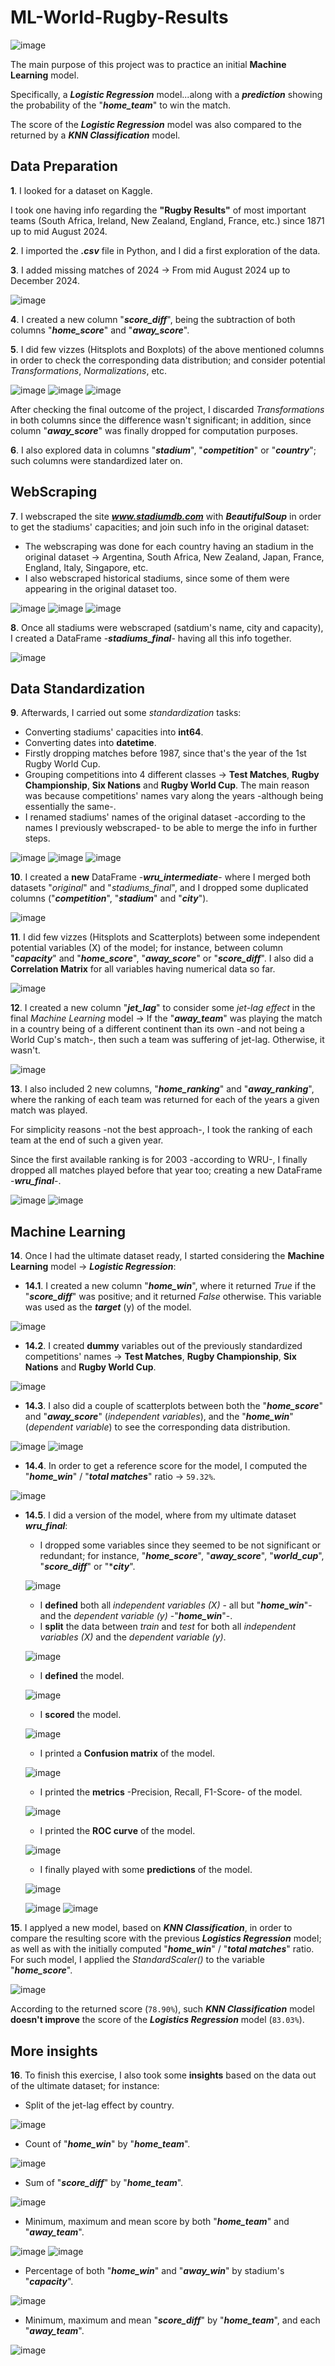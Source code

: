 # ML-World-Rugby-Results 
![image](https://github.com/user-attachments/assets/33a0a7d2-b2bd-471d-88f1-735f74662436)

The main purpose of this project was to practice an initial **Machine Learning** model.

Specifically, a ***Logistic Regression*** model...along with a ***prediction*** showing the probability of the "***home_team***" to win the match.

The score of the ***Logistic Regression*** model was also compared to the returned by a ***KNN Classification*** model.

## Data Preparation

**1**. I looked for a dataset on Kaggle. 

I took one having info regarding the **"Rugby Results"** of most important teams (South Africa, Ireland, New Zealand, England, France, etc.) since 1871 up to mid August 2024.

**2**. I imported the ***.csv*** file in Python, and I did a first exploration of the data.
 
**3**. I added missing matches of 2024 -> From mid August 2024 up to December 2024.

![image](https://github.com/user-attachments/assets/0691b8ad-7027-4d13-a834-80fddd0eafac)

**4**. I created a new column "***score_diff***", being the subtraction of both columns "***home_score***" and "***away_score***".

**5**. I did few vizzes (Hitsplots and Boxplots) of the above mentioned columns in order to check the corresponding data distribution; and consider potential *Transformations*, *Normalizations*, etc.

![image](https://github.com/user-attachments/assets/71ba7d0c-21ff-4566-a909-9d93e6786bf4)
![image](https://github.com/user-attachments/assets/6437df33-9a66-4ee4-a270-7cf2bd44d244)
![image](https://github.com/user-attachments/assets/aaed2152-885d-4702-a0d5-160553222695)

After checking the final outcome of the project, I discarded *Transformations* in both columns since the difference wasn't significant; in addition, since column "***away_score***" was finally dropped for computation purposes.

**6**. I also explored data in columns "***stadium***", "***competition***" or "***country***"; such columns were standardized later on.

## WebScraping

**7**. I webscraped the site ***www.stadiumdb.com*** with ***BeautifulSoup*** in order to get the stadiums' capacities; and join such info in the original dataset:
  - The webscraping was done for each country having an stadium in the original dataset -> Argentina, South Africa, New Zealand, Japan, France, England, Italy, Singapore, etc.
  - I also webscraped historical stadiums, since some of them were appearing in the original dataset too.

![image](https://github.com/user-attachments/assets/84fbfce9-2d10-48f7-b98a-d2457819b741)
![image](https://github.com/user-attachments/assets/c4af8a45-a95c-4cdf-bed4-5b35712b2a0a)
![image](https://github.com/user-attachments/assets/02059562-aafd-4bb7-bc6f-1be9d2f96365)

**8**. Once all stadiums were webscraped (satdium's name, city and capacity), I created a DataFrame -***stadiums_final***- having all this info together.

![image](https://github.com/user-attachments/assets/380b47b8-c2e3-4e55-8c71-a5d384b29cb2)

## Data Standardization

**9**. Afterwards, I carried out some *standardization* tasks:
  - Converting stadiums' capacities into **int64**.
  - Converting dates into **datetime**.
  - Firstly dropping matches before 1987, since that's the year of the 1st Rugby World Cup.
  - Grouping competitions into 4 different classes -> **Test Matches**, **Rugby Championship**, **Six Nations** and **Rugby World Cup**. The main reason was because competitions' names vary along the years -although being essentially the same-. 
  - I renamed stadiums' names of the original dataset -according to the names I previously webscraped- to be able to merge the info in further steps.

![image](https://github.com/user-attachments/assets/2639704a-3b15-4c05-89aa-1d3cde2a9674)
![image](https://github.com/user-attachments/assets/a1b16219-fd23-40a7-960e-1637e83ac91a)
![image](https://github.com/user-attachments/assets/d372d4f6-d509-4286-9b12-b83e6f7832b4)

**10**. I created a **new** DataFrame -***wru_intermediate***- where I merged both datasets "*original*" and "*stadiums_final*", and I dropped some duplicated columns ("***competition***", "***stadium***" and "***city***").

![image](https://github.com/user-attachments/assets/a4ea70da-4681-462c-8a00-032e2825c64f)

**11**. I did few vizzes (Hitsplots and Scatterplots) between some independent potential variables (X) of the model; for instance, between column "***capacity***" and "***home_score***", "***away_score***" or "***score_diff***". I also did a **Correlation Matrix** for all variables having numerical data so far.

![image](https://github.com/user-attachments/assets/9db5ec05-b059-4b6f-8f54-e511f9a24732)

**12**. I created a new column "***jet_lag***" to consider some *jet-lag effect* in the final *Machine Learning* model -> If the "***away_team***" was playing the match in a country being of a different continent than its own -and not being a World Cup's match-, then such a team was suffering of jet-lag. Otherwise, it wasn't.

![image](https://github.com/user-attachments/assets/3d345436-aa45-470d-b247-d61f314d4f2e)

**13**. I also included 2 new columns, "***home_ranking***" and "***away_ranking***", where the ranking of each team was returned for each of the years a given match was played.

For simplicity reasons -not the best approach-, I took the ranking of each team at the end of such a given year.

Since the first available ranking is for 2003 -according to WRU-, I finally dropped all matches played before that year too; creating a new DataFrame -***wru_final***-.

![image](https://github.com/user-attachments/assets/ff5662ab-a411-474f-9c1c-83e7a9b2bec8)
![image](https://github.com/user-attachments/assets/85813098-27c4-44b2-9463-658463f75f90)

## Machine Learning

**14**. Once I had the ultimate dataset ready, I started considering the **Machine Learning** model -> ***Logistic Regression***:
  - **14.1**. I created a new column "***home_win***", where it returned *True* if the "***score_diff***" was positive; and it returned *False* otherwise. This variable was used as the ***target*** (y) of the model.

  ![image](https://github.com/user-attachments/assets/089914f6-11bd-4b28-9ebf-aa9c7d01e8b7)

  - **14.2**. I created **dummy** variables out of the previously standardized competitions' names -> **Test Matches**, **Rugby Championship**, **Six Nations** and **Rugby World Cup**.

  ![image](https://github.com/user-attachments/assets/678ed10c-044e-4247-8757-77191a729423)

  - **14.3**. I also did a couple of scatterplots between both the "***home_score***" and "***away_score***" (*independent variables*), and the "***home_win***" (*dependent variable*) to see the corresponding data distribution.

 ![image](https://github.com/user-attachments/assets/3f3bc2f1-8ed9-413c-be9e-af567199f8d1)
 ![image](https://github.com/user-attachments/assets/300c1e2e-d5e9-4894-9b73-83aa72e7fb46)

  - **14.4**. In order to get a reference score for the model, I computed the "***home_win***" / "***total matches***" ratio -> `59.32%`.
 
 ![image](https://github.com/user-attachments/assets/9e873965-df28-4d41-bef6-412e4ac3467d)

  - **14.5**. I did a version of the model, where from my ultimate dataset ***wru_final***:
    - I dropped some variables since they seemed to be not significant or redundant; for instance, "***home_score***", "***away_score***", "***world_cup***", "***score_diff***" or "****city***".

    ![image](https://github.com/user-attachments/assets/60315c06-a582-4bdd-bea1-201b88d1099d)

    - I **defined** both all *independent variables (X)* - all but "***home_win***"- and the *dependent variable (y)* -"***home_win***"-.
    - I **split** the data between *train* and *test* for both all *independent variables (X)* and the *dependent variable (y)*.

    ![image](https://github.com/user-attachments/assets/fff7bad0-4942-4959-8dcc-e03cb4f2c517)

    - I **defined** the model.

    ![image](https://github.com/user-attachments/assets/1a77a440-4884-4b38-9a82-018f1d020a3e)

    - I **scored** the model.

    ![image](https://github.com/user-attachments/assets/81111168-3684-4038-a291-2f32a91cd886)

    - I printed a **Confusion matrix** of the model.

    ![image](https://github.com/user-attachments/assets/7f2d0230-a2f5-4178-b5e2-393473a7fe7c)

    - I printed the **metrics** -Precision, Recall, F1-Score- of the model.

    ![image](https://github.com/user-attachments/assets/b3c4e9d8-284b-43a1-932e-657a4aa80899)

    - I printed the **ROC curve** of the model.

    ![image](https://github.com/user-attachments/assets/bceef6c7-ac89-4e1c-986f-37e764f7ec9e)

    - I finally played with some **predictions** of the model.

    ![image](https://github.com/user-attachments/assets/d3e2c62c-9f37-4ecc-a67e-c821ab88da6d)
    
    ![image](https://github.com/user-attachments/assets/39666b16-9144-4797-8c43-32e0bfa6dff7)
    ![image](https://github.com/user-attachments/assets/5471bb02-4c97-48ea-bc00-e8437e9b0d85)

**15**. I applyed a new model, based on ***KNN Classification***, in order to compare the resulting score with the previous ***Logistics Regression*** model; as well as with the initially computed "***home_win***" / "***total matches***" ratio. For such model, I applied the *StandardScaler()* to the variable "***home_score***".

![image](https://github.com/user-attachments/assets/eaf6c8fd-5959-4bc1-9828-dfbe3ca1d292)

According to the returned score (`78.90%`), such ***KNN Classification*** model **doesn't improve** the score of the ***Logistics Regression*** model (`83.03%`). 

## More insights

**16**. To finish this exercise, I also took some **insights** based on the data out of the ultimate dataset; for instance:
  - Split of the jet-lag effect by country.

  ![image](https://github.com/user-attachments/assets/cb549de1-86cb-4ad0-a83a-94ab476e81b7)

  - Count of "***home_win***" by "***home_team***".

  ![image](https://github.com/user-attachments/assets/941f4069-16d7-4bdc-a15c-a8be38afc820)

  - Sum of "***score_diff***" by "***home_team***".

  ![image](https://github.com/user-attachments/assets/40d949f5-22bc-48fb-ba37-bb1030d826ac)

  - Minimum, maximum and mean score by both "***home_team***" and "***away_team***".

  ![image](https://github.com/user-attachments/assets/48582127-4bd2-49cb-ae7d-e6dd5e3b8e60)
  ![image](https://github.com/user-attachments/assets/e3cf45d8-3ad8-4de3-b40d-170c42371160)

  - Percentage of both "***home_win***" and "***away_win***" by stadium's "***capacity***".

  ![image](https://github.com/user-attachments/assets/7d26fbad-6cfe-4620-9218-31341e500b85)
  
  - Minimum, maximum and mean "***score_diff***" by "***home_team***", and each "***away_team***".

  ![image](https://github.com/user-attachments/assets/b0416514-33c3-4343-a337-47bbd43d1c77)
